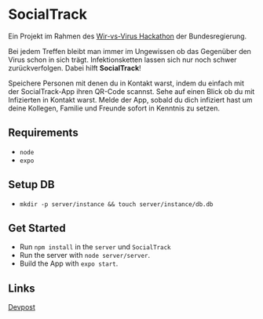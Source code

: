 # SocialTrack

Ein Projekt im Rahmen des [Wir-vs-Virus Hackathon](https://wirvsvirushackathon.org/) der Bundesregierung.

Bei jedem Treffen bleibt man immer im Ungewissen ob das Gegenüber den Virus schon in sich trägt. Infektionsketten lassen sich nur noch schwer zurückverfolgen. Dabei hilft **SocialTrack**!

Speichere Personen mit denen du in Kontakt warst, indem du einfach mit der SocialTrack-App ihren QR-Code scannst. Sehe auf einen Blick ob du mit Infizierten in Kontakt warst. Melde der App, sobald du dich infiziert hast um deine Kollegen, Familie und Freunde sofort in Kenntnis zu setzen.

## Requirements

* `node`
* `expo`

## Setup DB

* `mkdir -p server/instance && touch server/instance/db.db`

## Get Started

* Run `npm install` in the `server` und `SocialTrack`
* Run the server with `node server/server`.
* Build the App with `expo start`.

## Links

[Devpost](https://devpost.com/software/contactreminder)
